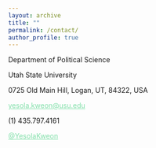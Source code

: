 ```yaml
---
layout: archive
title: ""
permalink: /contact/
author_profile: true
---
```



Department of Political Science

Utah State University



<dl>
<p><i class="fa fa-map-marker"></i> 0725 Old Main Hill, Logan, UT, 84322, USA</p>
  
<p><i class="fa fa-envelope-square"></i> <a href="mailto:yesola.kweon@usu.edu" style="color: #82E0AA">yesola.kweon@usu.edu</a></p>

<p><i class="fa fa-phone-square"></i> (1) 435.797.4161</p>

<p><i class="fa fa-twitter-square"></i> <a href="https://twitter.com/YesolaKweon" style="color: #82E0AA">@YesolaKweon</a></p>

</dl>
